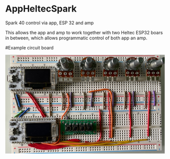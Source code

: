 # AppHeltecSpark
Spark 40 control via app, ESP 32 and amp

This allows the app and amp to work together with two Heltec ESP32 boars in between, which allows programmatic control of both app an amp.

#Example circuit board


![SparkIO4](https://github.com/paulhamsh/AppHeltecSpark/blob/main/pic1.jpg)
